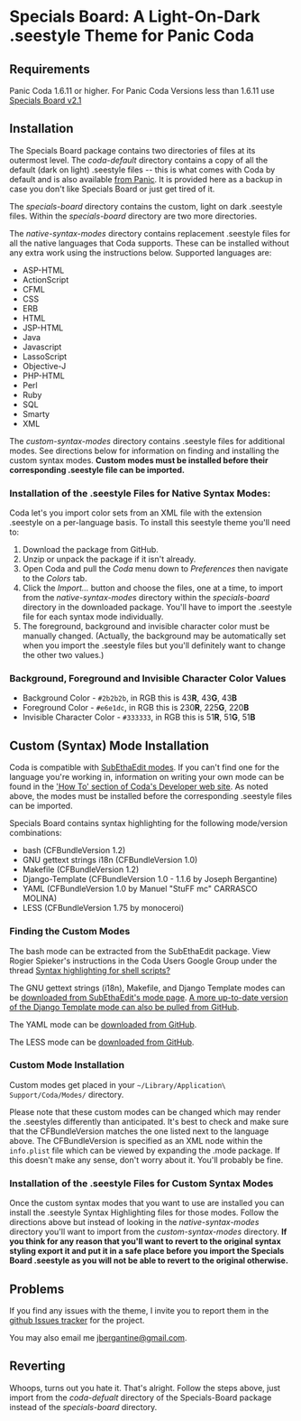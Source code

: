 Specials Board: A Light-On-Dark .seestyle Theme for Panic Coda
==============================================================

Requirements
------------

Panic Coda 1.6.11 or higher. For Panic Coda Versions less than 1.6.11 use [Specials Board v2.1](http://github.com/jbergantine/Specials-Board/downloads)

Installation
------------

The Specials Board package contains two directories of files at its outermost level. The _coda-default_ directory contains a copy of all the default (dark on light) .seestyle files -- this is what comes with Coda by default and is also available [from Panic](http://www.panic.com/coda/developer/#community). It is provided here as a backup in case you don't like Specials Board or just get tired of it.

The _specials-board_ directory contains the custom, light on dark .seestyle files. Within the _specials-board_ directory are two more directories. 

The _native-syntax-modes_ directory contains replacement .seestyle files for all the native languages that Coda supports. These can be installed without any extra work using the instructions below. Supported languages are:

* ASP-HTML
* ActionScript
* CFML
* CSS
* ERB
* HTML
* JSP-HTML
* Java
* Javascript
* LassoScript
* Objective-J
* PHP-HTML
* Perl
* Ruby
* SQL
* Smarty
* XML

The _custom-syntax-modes_ directory contains .seestyle files for additional modes. See directions below for information on finding and installing the custom syntax modes. **Custom modes must be installed before their corresponding .seestyle file can be imported.** 

### Installation of the .seestyle Files for Native Syntax Modes:

Coda let's you import color sets from an XML file with the extension .seestyle on a per-language basis. To install this seestyle theme you'll need to: 

1. Download the package from GitHub. 
2. Unzip or unpack the package if it isn't already. 
3. Open Coda and pull the _Coda_ menu down to _Preferences_ then navigate to the _Colors_ tab.
4. Click the _Import..._ button and choose the files, one at a time, to import from the _native-syntax-modes_ directory within the _specials-board_ directory in the downloaded package. You'll have to import the .seestyle file for each syntax mode individually.
5. The foreground, background and invisible character color must be manually changed. (Actually, the background may be automatically set when you import the .seestyle files but you'll definitely want to change the other two values.)

### Background, Foreground and Invisible Character Color Values

* Background Color - `#2b2b2b`, in RGB this is 43**R**, 43**G**, 43**B** 
* Foreground Color - `#e6e1dc`, in RGB this is 230**R**, 225**G**, 220**B**
* Invisible Character Color - `#333333`, in RGB this is 51**R**, 51**G**, 51**B**

Custom (Syntax) Mode Installation
---------------------------------

Coda is compatible with [SubEthaEdit modes](http://www.codingmonkeys.de/subethaedit/modes.html). If you can't find one for the language you're working in, information on writing your own mode can be found in the ['How To' section of Coda's Developer web site](http://www.panic.com/coda/developer/#howto). As noted above, the modes must be installed before the corresponding .seestyle files can be imported. 

Specials Board contains syntax highlighting for the following mode/version combinations:

* bash (CFBundleVersion 1.2)
* GNU gettext strings i18n (CFBundleVersion 1.0)
* Makefile (CFBundleVersion 1.2)
* Django-Template (CFBundleVersion 1.0 - 1.1.6 by Joseph Bergantine)
* YAML (CFBundleVersion 1.0 by Manuel "StuFF mc" CARRASCO MOLINA)
* LESS (CFBundleVersion 1.75 by monoceroi)

### Finding the Custom Modes

The bash mode can be extracted from the SubEthaEdit package. View Rogier Spieker's instructions in the Coda Users Google Group under the thread [Syntax highlighting for shell scripts?](http://groups.google.com/group/coda-users/browse_thread/thread/22c3ff5eefce04ad/dfa3baebaa3afced?pli=1)

The GNU gettext strings (i18n), Makefile, and Django Template modes can be [downloaded from SubEthaEdit's mode page](http://www.codingmonkeys.de/subethaedit/modes.html). [A more up-to-date version of the Django Template mode can also be pulled from GitHub](http://github.com/jbergantine/Django-Template).

The YAML mode can be [downloaded from GitHub](http://github.com/stuffmc/YAML.mode).

The LESS mode can be [downloaded from GitHub](http://github.com/monoceroi/LESS.mode).

### Custom Mode Installation

Custom modes get placed in your `~/Library/Application\ Support/Coda/Modes/` directory.

Please note that these custom modes can be changed which may render the .seestyles differently than anticipated. It's best to check and make sure that the CFBundleVersion matches the one listed next to the language above. The CFBundleVersion is specified as an XML node within the `info.plist` file which can be viewed by expanding the .mode package. If this doesn't make any sense, don't worry about it. You'll probably be fine.

### Installation of the .seestyle Files for Custom Syntax Modes

Once the custom syntax modes that you want to use are installed you can install the .seestyle Syntax Highlighting files for those modes. Follow the directions above but instead of looking in the _native-syntax-modes_ directory you'll want to import from the _custom-syntax-modes_ directory. **If you think for any reason that you'll want to revert to the original syntax styling export it and put it in a safe place before you import the Specials Board .seestyle as you will not be able to revert to the original otherwise.**

Problems
--------

If you find any issues with the theme, I invite you to report them in the [github Issues tracker](http://github.com/jbergantine/Specials-Board/issues) for the project. 

You may also email me [jbergantine@gmail.com](mailto:jbergantine@gmail.com).

Reverting
---------

Whoops, turns out you hate it. That's alright. Follow the steps above, just import from the _coda-defualt_ directory of the Specials-Board package instead of the _specials-board_ directory.